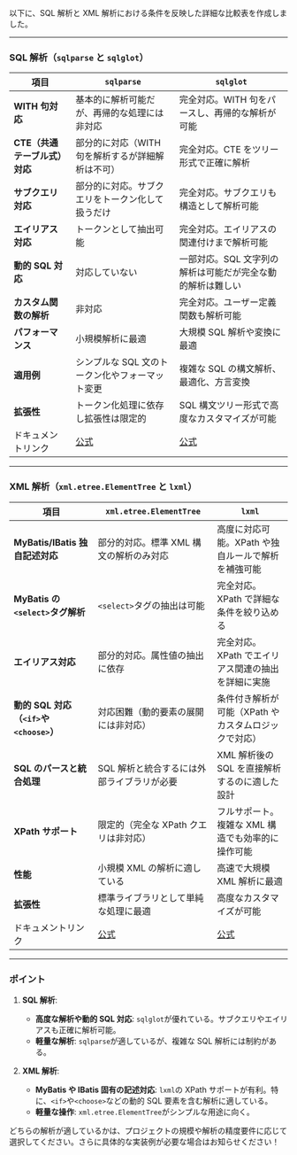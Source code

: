 以下に、SQL 解析と XML 解析における条件を反映した詳細な比較表を作成しました。

---

### **SQL 解析（`sqlparse` と `sqlglot`）**

| 項目                          | `sqlparse`                                        | `sqlglot`                                                  |
| ----------------------------- | ------------------------------------------------- | ---------------------------------------------------------- |
| **WITH 句対応**               | 基本的に解析可能だが、再帰的な処理には非対応      | 完全対応。WITH 句をパースし、再帰的な解析が可能            |
| **CTE（共通テーブル式）対応** | 部分的に対応（WITH 句を解析するが詳細解析は不可） | 完全対応。CTE をツリー形式で正確に解析                     |
| **サブクエリ対応**            | 部分的に対応。サブクエリをトークン化して扱うだけ  | 完全対応。サブクエリも構造として解析可能                   |
| **エイリアス対応**            | トークンとして抽出可能                            | 完全対応。エイリアスの関連付けまで解析可能                 |
| **動的 SQL 対応**             | 対応していない                                    | 一部対応。SQL 文字列の解析は可能だが完全な動的解析は難しい |
| **カスタム関数の解析**        | 非対応                                            | 完全対応。ユーザー定義関数も解析可能                       |
| **パフォーマンス**            | 小規模解析に最適                                  | 大規模 SQL 解析や変換に最適                                |
| **適用例**                    | シンプルな SQL 文のトークン化やフォーマット変更   | 複雑な SQL の構文解析、最適化、方言変換                    |
| **拡張性**                    | トークン化処理に依存し拡張性は限定的              | SQL 構文ツリー形式で高度なカスタマイズが可能               |
| ドキュメントリンク            | [公式](https://sqlparse.readthedocs.io/)          | [公式](https://github.com/tobymao/sqlglot)                 |

---

### **XML 解析（`xml.etree.ElementTree` と `lxml`）**

| 項目                                    | `xml.etree.ElementTree`                                              | `lxml`                                               |
| --------------------------------------- | -------------------------------------------------------------------- | ---------------------------------------------------- |
| **MyBatis/IBatis 独自記述対応**         | 部分的対応。標準 XML 構文の解析のみ対応                              | 高度に対応可能。XPath や独自ルールで解析を補強可能   |
| **MyBatis の`<select>`タグ解析**        | `<select>`タグの抽出は可能                                           | 完全対応。XPath で詳細な条件を絞り込める             |
| **エイリアス対応**                      | 部分的対応。属性値の抽出に依存                                       | 完全対応。XPath でエイリアス関連の抽出を詳細に実施   |
| **動的 SQL 対応（`<if>`や`<choose>`）** | 対応困難（動的要素の展開には非対応）                                 | 条件付き解析が可能（XPath やカスタムロジックで対応） |
| **SQL のパースと統合処理**              | SQL 解析と統合するには外部ライブラリが必要                           | XML 解析後の SQL を直接解析するのに適した設計        |
| **XPath サポート**                      | 限定的（完全な XPath クエリは非対応）                                | フルサポート。複雑な XML 構造でも効率的に操作可能    |
| **性能**                                | 小規模 XML の解析に適している                                        | 高速で大規模 XML 解析に最適                          |
| **拡張性**                              | 標準ライブラリとして単純な処理に最適                                 | 高度なカスタマイズが可能                             |
| ドキュメントリンク                      | [公式](https://docs.python.org/3/library/xml.etree.elementtree.html) | [公式](https://lxml.de/)                             |

---

### **ポイント**

1. **SQL 解析**:

   - **高度な解析や動的 SQL 対応**: `sqlglot`が優れている。サブクエリやエイリアスも正確に解析可能。
   - **軽量な解析**: `sqlparse`が適しているが、複雑な SQL 解析には制約がある。

2. **XML 解析**:
   - **MyBatis や IBatis 固有の記述対応**: `lxml`の XPath サポートが有利。特に、`<if>`や`<choose>`などの動的 SQL 要素を含む解析に適している。
   - **軽量な操作**: `xml.etree.ElementTree`がシンプルな用途に向く。

どちらの解析が適しているかは、プロジェクトの規模や解析の精度要件に応じて選択してください。さらに具体的な実装例が必要な場合はお知らせください！
